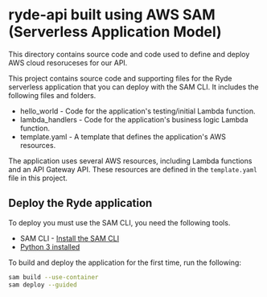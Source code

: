 # ryde-api built using AWS SAM (Serverless Application Model)

This directory contains source code and code used to define and deploy AWS cloud resoruceses for our API.

This project contains source code and supporting files for the Ryde serverless application that you can deploy with the SAM CLI. It includes the following files and folders.

- hello_world - Code for the application's testing/initial Lambda function.
- lambda_handlers - Code for the application's business logic Lambda function.
- template.yaml - A template that defines the application's AWS resources.

The application uses several AWS resources, including Lambda functions and an API Gateway API. These resources are defined in the `template.yaml` file in this project. 

## Deploy the Ryde application
To deploy you must use the SAM CLI, you need the following tools.

* SAM CLI - [Install the SAM CLI](https://docs.aws.amazon.com/serverless-application-model/latest/developerguide/serverless-sam-cli-install.html)
* [Python 3 installed](https://www.python.org/downloads/)

To build and deploy the application for the first time, run the following:

```bash
sam build --use-container
sam deploy --guided
```


